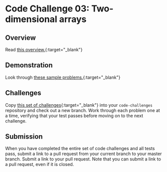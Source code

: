 # Code Challenge 03: Two-dimensional arrays

## Overview

Read [this overview.](./README.md){:target="_blank"}

## Demonstration

Look through [these sample problems.](./demo.js){:target="_blank"}

## Challenges

Copy [this set of challenges](two-d-array.test.js){:target="_blank"} into your `code-challenges` repository and check out a new branch. Work through each problem one at a time, verifying that your test passes before moving on to the next challenge.

## Submission

When you have completed the entire set of code challenges and all tests pass, submit a link to a pull request from your current branch to your master branch. Submit a link to your pull request. Note that you can submit a link to a pull request, even if it is closed.
